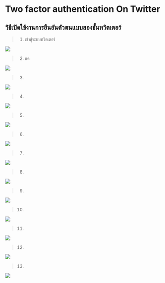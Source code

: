 # Two factor authentication On Twitter

## วิธีเปิดใช้งานการยืนยันตัวตนแบบสองชั้นทวิตเตอร์ 

>  1. เข้าสู่ระบบทวิตเตอร์ 

![](images/01.png)

>  2. กด

![](images/02.png)

>  3. 

![](images/03.png)

>  4. 

![](images/06.png)

>  5. 

![](images/07.png)

>  6. 

![](images/08.png)

>  7. 

![](images/09.png)

>  8. 

![](images/09-1.png)

>  9. 

![](images/10.png)

>  10. 

![](images/11.png)

>  11. 

![](images/12.png)

>  12. 

![](images/13.png)

>  13. 

![](images/14.png)

